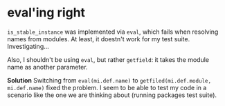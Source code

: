 # eval'ing right

`is_stable_instance` was implemented via `eval`, which fails when resolving names 
from modules. At least, it doestn't work for my test suite. Investigating...

Also, I shouldn't be using `eval`, but rather `getfield`: it takes the module name 
as another parameter.

**Solution** Switching from `eval(mi.def.name)` to `getfiled(mi.def.module, mi.def.name)`
fixed the problem. I seem to be able to test my code in a scenario like the one
we are thinking about (running packages test suite).

